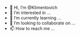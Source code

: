 - 👋 Hi, I’m @Klimentovich
- 👀 I’m interested in ...
- 🌱 I’m currently learning ...
- 💞️ I’m looking to collaborate on ...
- 📫 How to reach me ...

<!---
Klimentovich/Klimentovich is a ✨ special ✨ repository because its `README.md` (this file) appears on your GitHub profile.
You can click the Preview link to take a look at your changes.
--->
